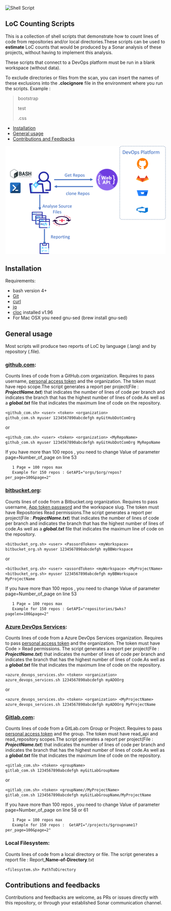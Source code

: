 ![Shell Script](https://img.shields.io/badge/shell_script-%23121011.svg?style=for-the-badge&logo=gnu-bash&logoColor=white)

## LoC Counting Scripts
This is a collection of shell scripts that demonstrate how to count lines of code from repositories and/or local directories.These scripts can be used to **estimate** LoC counts that would be produced by a Sonar analysis of these projects, without having to implement this analysis.

These scripts that connect to a DevOps platform must be run in a blank workspace (without data).

To exclude directories or files from the scan, you can insert the names of these exclusions into the **.clocignore** file in the environment where you run the scripts. Example :

> bootstrap
> 
> test
> 
> .css

* [Installation](#installation)
* [General usage](#general-usage)
* [Contributions and Feedbacks](#Contributions-and-feedbacks)

![architecture](cloc.png)

## Installation
Requirements:

* bash version 4+
* [Git](https://git-scm.com/)
* [curl](https://curl.haxx.se)
* [jq](https://stedolan.github.io/jq/)
* [cloc](https://github.com/AlDanial/cloc/releases/tag/v1.96)  installed v1.96
* For Mac OSX you need gnu-sed (brew install gnu-sed)

## General usage
Most scripts will produce two reports of LoC by language (.lang) and by repository (.file).

### [github.com](https://github.com):
Counts lines of code from a GitHub.com organization.  Requires to pass username, [personal access token](https://docs.github.com/en/authentication/keeping-your-account-and-data-secure/creating-a-personal-access-token) and the organization.  The token must have repo scope.The script generates a report per project(File : ***ProjectName.txt***) that indicates the number of lines of code per branch and indicates the branch that has the highest number of lines of code.As well as a ***global.txt*** file that indicates the maximum line of code on the repository.

```
<github_com.sh> <user> <token> <organization>
github_com.sh myuser 1234567890abcdefgh myGitHubDotComOrg
```
or
```
<github_com.sh> <user> <token> <organization> <MyRepoName>
github_com.sh myuser 1234567890abcdefgh myGitHubDotComOrg MyRepoName
```
If you have more than 100 repos , you need to change Value of parameter page=Number_of_page on line 53

       1 Page = 100 repos max
       Example for 150 repos : GetAPI="orgs/$org/repos?per_page=100&page=2"

### [bitbucket.org](https://bitbucket.org):
Counts lines of code from a Bitbucket.org organization. Requires to pass username, [App token password](https://support.atlassian.com/bitbucket-cloud/docs/app-passwords/) and the workspace slug.  The token must have Repositories Read permissions.The script generates a report per project(File : ***ProjectName.txt***) that indicates the number of lines of code per branch and indicates the branch that has the highest number of lines of code.As well as a ***global.txt*** file that indicates the maximum line of code on the repository.

```
<bitbucket_org.sh> <user> <PassordToken> <myWorkspace>
bitbucket_org.sh myuser 1234567890abcdefgh myBBWorkspace
```
or
```
<bitbucket_org.sh> <user> <assordToken> <myWorkspace> <MyProjectName>
<bitbucket_org.sh> myuser 1234567890abcdefgh myBBWorkspace MyProjectName
```
If you have more than 100 repos , you need to change Value of parameter page=Number_of_page on line 53

       1 Page = 100 repos max
       Example for 150 repos : GetAPI="repositories/$wks?pagelen=100&page=2"

### [Azure DevOps Services](https://dev.azure.com):
Counts lines of code from a Azure DevOps Services organization. Requires to pass [personal access token](https://docs.microsoft.com/en-us/azure/devops/organizations/accounts/use-personal-access-tokens-to-authenticate?view=azure-devops) and the organization.  The token must have Code > Read permissions.
The script generates a report per project(File : ***ProjectName.txt***) that indicates the number of lines of code per branch and indicates the branch that has the highest number of lines of code.As well as a ***global.txt*** file that indicates the maximum line of code on the repository.

```
<azure_devops_services.sh> <token> <organization>
azure_devops_services.sh 1234567890abcdefgh myADOOrg 
```
or
```
<azure_devops_services.sh> <token> <organization> <MyProjectName>
azure_devops_services.sh 1234567890abcdefgh myADOOrg MyProjectName
```

### [Gitlab.com](https://gitlab.com):
Counts lines of code from a GitLab.com Group or Project. Requires to pass [personal access token](https://docs.gitlab.com/ee/user/profile/personal_access_tokens.html) and the group.  The token must have read_api and read_repository scopes.The script generates a report per project(File : ***ProjectName.txt***) that indicates the number of lines of code per branch and indicates the branch that has the highest number of lines of code.As well as a ***global.txt*** file that indicates the maximum line of code on the repository.


```
<gitlab_com.sh> <token> <groupName>
gitlab_com.sh 1234567890abcdefgh myGitLabGroupName
```
or
```
<gitlab_com.sh> <token> <groupName//MyProjectName> 
gitlab_com.sh 1234567890abcdefgh myGitLabGroupName/MyProjectName
```
If you have more than 100 repos , you need to change Value of parameter page=Number_of_page on line 58 or 61

       1 Page = 100 repos max
       Example for 150 repos :  GetAPI="/projects/$groupname1?per_page=100&page=2"
       
### Local Filesystem:
Counts lines of code from a local directory or file. The script generates a report file : Report_**Name-of-Directory**.txt

```
<filesystem.sh> PathToDirectory
```

Contributions and feedbacks
-------------
Contributions and feedbacks are welcome, as PRs or issues directly with this repository, or through your established Sonar communication channel.
